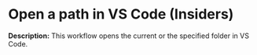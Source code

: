 # Open a path in VS Code (Insiders)

**Description:** This workflow opens the current or the specified folder in VS Code.

